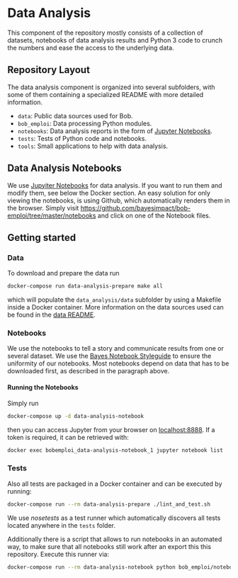 # Data Analysis

This component of the repository mostly consists of a collection of datasets, notebooks of data analysis results and Python 3 code to crunch the numbers and ease the access to the underlying data.

## Repository Layout

The data analysis component is organized into several subfolders, with some of them containing a specialized README with more detailed information.

* `data`: Public data sources used for Bob.
* `bob_emploi`: Data processing Python modules.
* `notebooks`: Data analysis reports in the form of [Jupyter Notebooks](https://jupyter.org/).
* `tests`: Tests of Python code and notebooks.
* `tools`: Small applications to help with data analysis.

## Data Analysis Notebooks

We use [Jupyiter Notebooks](https://jupyter.org/) for data analysis. If you want to run them and modify them, see below the Docker section. An easy solution for only viewing the notebooks, is using Github, which automatically renders them in the browser. Simply visit https://github.com/bayesimpact/bob-emploi/tree/master/notebooks and click on one of the Notebook files.

## Getting started

### Data

To download and prepare the data run

```sh
docker-compose run data-analysis-prepare make all
```

which will populate the `data_analysis/data` subfolder by using a Makefile inside a
Docker container. More information on the data sources used can be found in the [data README](data/README.md).

### Notebooks

We use the notebooks to tell a story and communicate results from one or several dataset. We use the [Bayes Notebook Styleguide](https://docs.google.com/document/d/1g2ITZWGfgkmljutwP5QWJ7b31l4o2JrbodEWKY277X0/edit#) to ensure the uniformity of our notebooks. Most notebooks depend on data that has to be downloaded first, as described in the paragraph above.

#### Running the Notebooks

Simply run

```sh
docker-compose up -d data-analysis-notebook
```

then you can access Jupyter from your browser on [localhost:8888](http://localhost:8888/).
If a token is required, it can be retrieved with:

```sh
docker exec bobemploi_data-analysis-notebook_1 jupyter notebook list
```

### Tests

Also all tests are packaged in a Docker container and can be executed by running:

```sh
docker-compose run --rm data-analysis-prepare ./lint_and_test.sh
```

We use _nosetests_ as a test runner which automatically discovers all tests located anywhere in the `tests` folder.

Additionally there is a script that allows to run notebooks in an automated way, to make sure that all notebooks still work after an export this this repository. Execute this runner via:

```sh
docker-compose run --rm data-analysis-notebook python bob_emploi/notebook_runner.py notebooks
```
